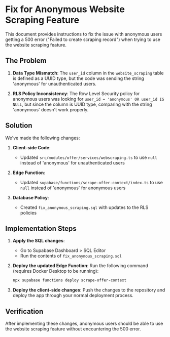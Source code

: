 # Fix for Anonymous Website Scraping Feature

This document provides instructions to fix the issue with anonymous users getting a 500 error ("Failed to create scraping record") when trying to use the website scraping feature.

## The Problem

1. **Data Type Mismatch**: The `user_id` column in the `website_scraping` table is defined as a UUID type, but the code was sending the string 'anonymous' for unauthenticated users.

2. **RLS Policy Inconsistency**: The Row Level Security policy for anonymous users was looking for `user_id = 'anonymous' OR user_id IS NULL`, but since the column is UUID type, comparing with the string 'anonymous' doesn't work properly.

## Solution

We've made the following changes:

1. **Client-side Code**: 
   - Updated `src/modules/offer/services/webscraping.ts` to use `null` instead of 'anonymous' for unauthenticated users

2. **Edge Function**: 
   - Updated `supabase/functions/scrape-offer-context/index.ts` to use `null` instead of 'anonymous' for anonymous users

3. **Database Policy**: 
   - Created `fix_anonymous_scraping.sql` with updates to the RLS policies

## Implementation Steps

1. **Apply the SQL changes**:
   - Go to Supabase Dashboard > SQL Editor
   - Run the contents of `fix_anonymous_scraping.sql` 

2. **Deploy the updated Edge Function**:
   Run the following command (requires Docker Desktop to be running):
   ```bash
   npx supabase functions deploy scrape-offer-context
   ```

3. **Deploy the client-side changes**:
   Push the changes to the repository and deploy the app through your normal deployment process.

## Verification

After implementing these changes, anonymous users should be able to use the website scraping feature without encountering the 500 error. 
